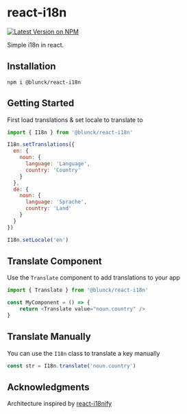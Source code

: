 # react-i18n

[![Latest Version on NPM](https://img.shields.io/npm/v/@blunck/react-i18n.svg?style=flat-square)](https://www.npmjs.com/package/@blunck/react-i18n)

Simple i18n in react.

## Installation
`npm i @blunck/react-i18n`

## Getting Started
First load translations & set locale to translate to
```js
import { I18n } from '@blunck/react-i18n'

I18n.setTranslations({
  en: {
    noun: {
      language: 'Language',
      country: 'Country'
    }
  },
  de: {
    noun: {
      language: 'Sprache',
      country: 'Land'
    }
  }
})

I18n.setLocale('en')
```

## Translate Component
Use the `Translate` component to add translations to your app
```js
import { Translate } from '@blunck/react-i18n'

const MyComponent = () => {
    return <Translate value="noun.country" />
}
```

## Translate Manually
You can use the `I18n` class to translate a key manually
```js
const str = I18n.translate('noun.country')
```

## Acknowledgments
Architecture inspired by [react-i18nify](https://github.com/JSxMachina/react-i18nify)
